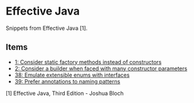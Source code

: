 # Effective Java
Snippets from Effective Java [1].

## Items
* [1: Consider static factory methods instead of constructors](src/main/java/org/functionalbits/item1)
* [2: Consider a builder when faced with many constructor parameters](src/main/java/org/functionalbits/item2)
* [38: Emulate extensible enums with interfaces](src/main/java/org/functionalbits/item38)
* [39: Prefer annotations to naming patterns](src/main/java/org/functionalbits/item39)

[1] Effective Java, Third Edition - Joshua Bloch
